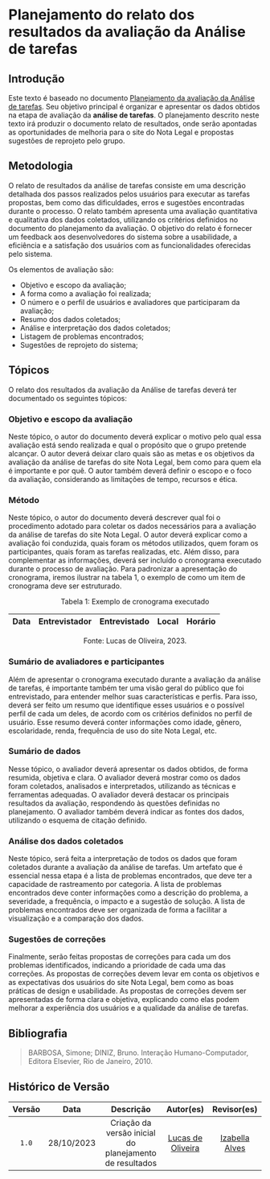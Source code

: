 # Planejamento do relato dos resultados da avaliação da Análise de tarefas

## Introdução
Este texto é baseado no documento [Planejamento da avaliação da Análise de tarefas](https://github.com/Interacao-Humano-Computador/2023.2-NotaLegal/blob/main/docs/design-avaliacao-desenvolvimento/planejamento_analise_tarefas.md). Seu objetivo principal é organizar e apresentar os dados obtidos na etapa de avaliação da **análise de tarefas**. O planejamento descrito neste texto irá produzir o documento relato de resultados, onde serão apontadas as oportunidades de melhoria para o site do Nota Legal e propostas sugestões de reprojeto pelo grupo.

## Metodologia

O relato de resultados da análise de tarefas consiste em uma descrição detalhada dos passos realizados pelos usuários para executar as tarefas propostas, bem como das dificuldades, erros e sugestões encontradas durante o processo. O relato também apresenta uma avaliação quantitativa e qualitativa dos dados coletados, utilizando os critérios definidos no documento do planejamento da avaliação. O objetivo do relato é fornecer um feedback aos desenvolvedores do sistema sobre a usabilidade, a eficiência e a satisfação dos usuários com as funcionalidades oferecidas pelo sistema.

Os elementos de avaliação são:

- Objetivo e escopo da avaliação;
- A forma como a avaliação foi realizada;
- O número e o perfil de usuários e avaliadores que participaram da avaliação;
- Resumo dos dados coletados;
- Análise e interpretação dos dados coletados;
- Listagem de problemas encontrados;
- Sugestões de reprojeto do sistema;


## Tópicos

O relato dos resultados da avaliação da Análise de tarefas deverá ter documentado os seguintes tópicos:

### Objetivo e escopo da avaliação

Neste tópico, o autor do documento deverá explicar o motivo pelo qual essa avaliação está sendo realizada e qual o propósito que o grupo pretende alcançar. O autor deverá deixar claro quais são as metas e os objetivos da avaliação da análise de tarefas do site Nota Legal, bem como para quem ela é importante e por quê. O autor também deverá definir o escopo e o foco da avaliação, considerando as limitações de tempo, recursos e ética.

### Método

Neste tópico, o autor do documento deverá descrever qual foi o procedimento adotado para coletar os dados necessários para a avaliação da análise de tarefas do site Nota Legal. O autor deverá explicar como a avaliação foi conduzida, quais foram os métodos utilizados, quem foram os participantes, quais foram as tarefas realizadas, etc. Além disso, para complementar as informações, deverá ser incluído o cronograma executado durante o processo de avaliação. Para padronizar a apresentação do cronograma, iremos ilustrar na tabela 1, o exemplo de como um item de cronograma deve ser estruturado.

<div align="center">
<p>Tabela 1: Exemplo de cronograma executado<p>
</div>

| Data | Entrevistador | Entrevistado | Local | Horário |
| ---- | ----------------- | --------------------- | ----- | ------- |

<div align="center">
<p>Fonte: Lucas de Oliveira, 2023.<p>
</div>

### Sumário de avaliadores e participantes
Além de apresentar o cronograma executado durante a avaliação da análise de tarefas, é importante também ter uma visão geral do público que foi entrevistado, para entender melhor suas características e perfis. Para isso, deverá ser feito um resumo que identifique esses usuários e o possível perfil de cada um deles, de acordo com os critérios definidos no perfil de usuário. Esse resumo deverá conter informações como idade, gênero, escolaridade, renda, frequência de uso do site Nota Legal, etc.

### Sumário de dados
Nesse tópico, o avaliador deverá apresentar os dados obtidos, de forma resumida, objetiva e clara. O avaliador deverá mostrar como os dados foram coletados, analisados e interpretados, utilizando as técnicas e ferramentas adequadas. O avaliador deverá destacar os principais resultados da avaliação, respondendo às questões definidas no planejamento. O avaliador também deverá indicar as fontes dos dados, utilizando o esquema de citação definido.

### Análise dos dados coletados
Neste tópico, será feita a interpretação de todos os dados que foram coletados durante a avaliação da análise de tarefas. Um artefato que é essencial nessa etapa é a lista de problemas encontrados, que deve ter a capacidade de rastreamento por categoria. A lista de problemas encontrados deve conter informações como a descrição do problema, a severidade, a frequência, o impacto e a sugestão de solução. A lista de problemas encontrados deve ser organizada de forma a facilitar a visualização e a comparação dos dados.

### Sugestões de correções
Finalmente, serão feitas propostas de correções para cada um dos problemas identificados, indicando a prioridade de cada uma das correções. As propostas de correções devem levar em conta os objetivos e as expectativas dos usuários do site Nota Legal, bem como as boas práticas de design e usabilidade. As propostas de correções devem ser apresentadas de forma clara e objetiva, explicando como elas podem melhorar a experiência dos usuários e a qualidade da análise de tarefas.

## Bibliografia

> BARBOSA, Simone; DINIZ, Bruno. Interação Humano-Computador, Editora Elsevier, Rio de Janeiro, 2010.

## Histórico de Versão

| Versão |    Data    |                        Descrição                        |    Autor(es)     |  Revisor(es)  |
| :----: | :--------: | :-----------------------------------------------------: | :--------------: | :-----------: |
| `1.0`  | 28/10/2023 | Criação da versão inicial do planejamento de resultados | [Lucas de Oliveira](https://github.com/LucasOliveiraDiasMarquesFerreira) | [Izabella Alves](https://github.com/izabellaalves)|
